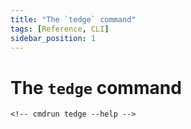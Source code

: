```yaml
---
title: "The `tedge` command"
tags: [Reference, CLI]
sidebar_position: 1
---
```


# The `tedge` command

```console
<!-- cmdrun tedge --help -->
```
